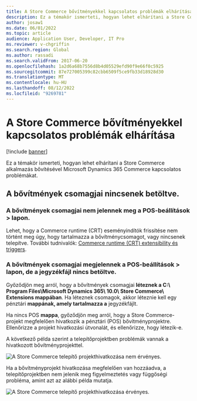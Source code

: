 ```yaml
---
title: A Store Commerce bővítményekkel kapcsolatos problémák elhárítása
description: Ez a témakör ismerteti, hogyan lehet elhárítani a Store Commerce alkalmazás bővítésével Microsoft Dynamics 365 Commerce kapcsolatos problémákat.
author: josaw1
ms.date: 06/01/2022
ms.topic: article
audience: Application User, Developer, IT Pro
ms.reviewer: v-chgriffin
ms.search.region: Global
ms.author: rassadi
ms.search.validFrom: 2017-06-20
ms.openlocfilehash: 1a2d6a68b7556d8b4d05529efd90f9e66f0c5925
ms.sourcegitcommit: 87e727005399c82cbb6509f5ce9fb33d18928d30
ms.translationtype: MT
ms.contentlocale: hu-HU
ms.lasthandoff: 08/12/2022
ms.locfileid: "9269781"
---
```

# <a name="troubleshoot-store-commerce-extension-issues"></a>A Store Commerce bővítményekkel kapcsolatos problémák elhárítása

[!include [banner](../includes/banner.md)]

Ez a témakör ismerteti, hogyan lehet elhárítani a Store Commerce alkalmazás bővítésével Microsoft Dynamics 365 Commerce kapcsolatos problémákat.

## <a name="extensions-packages-arent-loaded"></a>A bővítmények csomagjai nincsenek betöltve.

### <a name="extensions-packages-dont-appear-on-the-pos--settings-page"></a>A bővítmények csomagjai nem jelennek meg a POS-beállítások \> lapon.

Lehet, hogy a Commerce runtime (CRT) eseményindítók frissítése nem történt meg úgy, hogy tartalmazza a bővítménycsomagot, vagy nincsenek telepítve. További tudnivalók: [Commerce runtime (CRT) extensibility és triggers](../dev-itpro/commerce-runtime-extensibility-trigger.md).

### <a name="extensions-packages-appear-on-the-pos--settings-page-but-the-manifest-isnt-loaded"></a>A bővítmények csomagjai megjelennek a POS-beállítások \> lapon, de a jegyzékfájl nincs betöltve.

Győződjön meg arról, hogy a bővítmények csomagjai **léteznek a C:\\ Program Files\\Microsoft Dynamics 365\\ 10.0\\ Store Commerce\\ Extensions mappában**. Ha léteznek csomagok, akkor léteznie kell egy pénztári **mappának, amely tartalmazza a** jegyzékfájlt.

Ha nincs POS **mappa**, győződjön meg arról, hogy a Store Commerce-projekt megfelelően hivatkozik a pénztári (POS) bővítményprojektre. Ellenőrizze a projekt hivatkozási útvonalát, és ellenőrizze, hogy létezik-e. 

A következő példa szerint a telepítőprojektben problémák vannak a hivatkozott bővítményprojekttel.

![A Store Commerce telepítő projekthivatkozása nem érvényes.](media/ReferenceNotValid.png)

Ha a bővítményprojekt hivatkozása megfelelően van hozzáadva, a telepítőprojektben nem jelenik meg figyelmeztetés vagy függőségi probléma, amint azt az alábbi példa mutatja.

![A Store Commerce telepítő projekthivatkozása érvényes.](media/ReferenceValid.png)
